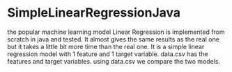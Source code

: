 # SimpleLinearRegressionJava
the popular machine learning model Linear Regression is implemented from scratch in java and tested.
It almost gives the same results as the real one but it takes a little bit more time than the real one.
It is a simple linear regression model with 1 feature and 1 target variable.
data.csv has the features and target variables.
using data.csv we compare the two models.

